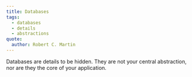 ```yaml
---
title: Databases
tags:
  - databases
  - details
  - abstractions
quote:
  author: Robert C. Martin
---
```


Databases are details to be hidden. They are not your central abstraction, nor are they the core of your application.

